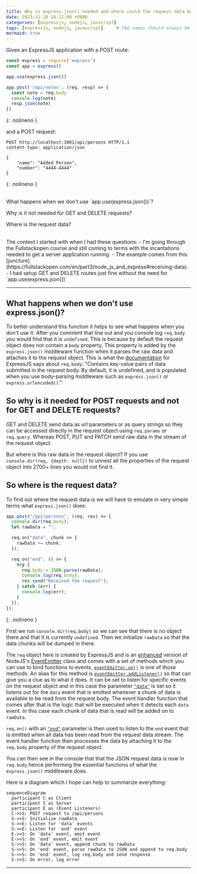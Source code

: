 ```yaml
---
title: Why is express.json() needed and where could the request data be without it?
date: 2023-11-26 16:12:00 +0800
categories: [expressjs, nodejs, javscript]
tags: [expressjs, nodejs, javascript]     # TAG names should always be lowercase
mermaid: true
---
```

Given an ExpressJS application with a POST route:

```javascript
const express = require('express')
const app = express()

app.use(express.json())

app.post('/api/notes', (req, resp) => {
  const note = req.body
  console.log(note)
  resp.json(note)
})
```
{: .nolineno }

and a POST request:

```http
POST http://localhost:3001/api/persons HTTP/1.1
content-type: application/json

{
    "name": "Added Person",
    "number": "4444-4444"
}
```
{: .nolineno }

<br>
What happens when we don't use `app.use(express.json())`?

Why is it not needed for GET and DELETE requests?

Where is the request data?


<br>
The context I started with when I had these questions:
- I'm going through the Fullstackopen course and still coming to terms with the incantations needed to get a server application running. 
- The example comes from this [juncture](https://fullstackopen.com/en/part3/node_js_and_express#receiving-data).
- I had setup GET and DELETE routes just fine without the need for `app.use(express.json())`

---

## What happens when we don't use express.json()?

To better understand this function it helps to see what happens when you don't use it. After you comment that line out and you console log `req.body` you would find that it is `undefined`. This is because by default the request object does not contain a `body` property. This property is added by the `express.json()` middleware function when it parses the raw data and attaches it to the request object. This is what the [documentation](https://ExpressJS.com/en/4x/api.html#req.body) for ExpressJS says about `req.body`: "Contains key-value pairs of data submitted in the request body. By default, it is undefined, and is populated when you use body-parsing middleware such as `express.json()` or `express.urlencoded()`."

## So why is it needed for POST requests and not for GET and DELETE requests?

GET and DELETE send data as url parameters or as query strings so they can be accessed directly in the request object using `req.params` or `req.query`. Whereas POST, PUT and PATCH send raw data in the stream of the request object.

But where is this raw data in the request object? If you use `console.dir(req, {depth: null})` to unnest all the properties of the request object into 2700+ lines you would not find it.

## So where is the request data?

To find out where the request data is we will have to emulate in very simple terms what `express.json()` does:

```javascript
app.post("/api/persons", (req, res) => {
  console.dir(req.body);
  let rawData = "";

  req.on("data", chunk => {
    rawData += chunk;
  });

  req.on("end", () => {
    try {
      req.body = JSON.parse(rawData);
      console.log(req.body);
      res.send("Received the request");
    } catch (err) {
      console.log(err);
    }
  });
});
```
{: .nolineno }

First we run `console.dir(req.body)` so we can see that there is no object there and that it is currently `undefined`.
Then we initialize `rawData` so that the data chunks will be dumped in there. 

The `req` object here is created by ExpressJS and is an [enhanced](https://ExpressJS.com/en/api.html#req) version of NodeJS's [EventEmitter](https://nodejs.org/api/events.html#class-eventemitter) class and comes with a set of methods which you can use to bind functions to events, [`eventEmitter.on()`](https://nodejs.org/docs/latest/api/events.html#emitteroneventname-listener) is one of those methods. An alias for this method is [`eventEmitter.addListener()`](https://nodejs.org/api/events.html#emitteraddlistenereventname-listener) so that can give you a clue as to what it does. It can be set to listen for specific events on the request object and in this case the parameter [`"data"`](https://nodejs.org/api/stream.html#event-data) is set so it listens out for the `data` event that is emitted whenever a chunk of data is available to be read from the request body. 
The event handler function that comes after that is the logic that will be executed when it detects each `data` event. In this case each chunk of data that is read will be added on to `rawData`.

`req.on()` with an [`"end"`](https://nodejs.org/api/stream.html#event-end) parameter is then used to listen to the `end` event that is emitted when all data has been read from the request data stream. 
The event handler function then processes the data by attaching it to the `req.body` property of the request object.

You can then see in the console that that the JSON request data is now in `req.body` hence performing the essential functions of what the `express.json()` middleware does.

Here is a diagram which I hope can help to summarize everything:

```mermaid
sequenceDiagram
  participant C as Client
  participant S as Server
  participant E as (Event Listeners)
  C->>S: POST request to /api/persons
  S->>S: Initialize rawData
  S->>E: Listen for 'data' events
  S->>E: Listen for 'end' event
  E->>S: On 'data' event, emit event
  E->>S: On 'end' event, emit event
  S->>S: On 'data' event, append chunk to rawData
  S->>S: On 'end' event, parse rawData to JSON and append to req.body
  S->>S: On 'end' event, log req.body and send response
  S->>S: On error, log error
```

---
